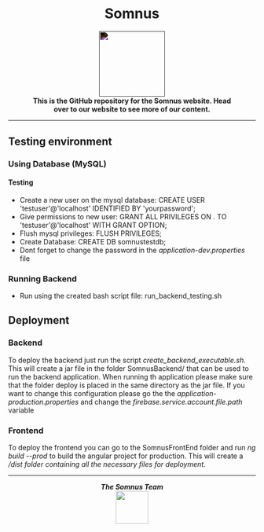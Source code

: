 
<div>
    <div align="center">
        <h1>Somnus</h1>
        <img src="https://drive.google.com/thumbnail?id=1qt9so1vEwYIKRboanCCEfbGqxpCz3n3p" style="filter: invert(1); height: 100pt;">
        <h4 style="width: 80%; margin: 0 auto">This is the GitHub repository for the Somnus website. Head over to our website to see more of our content.</h4>
    </div>
    <hr>
</div>

## Testing environment

### Using Database (MySQL)
#### Testing
- Create a new user on the mysql database: CREATE USER 'testuser'@'localhost' IDENTIFIED BY 'yourpassword';
- Give permissions to new user: GRANT ALL PRIVILEGES ON *.* TO 'testuser'@'localhost' WITH GRANT OPTION;
- Flush mysql privileges: FLUSH PRIVILEGES;
- Create Database: CREATE DB somnustestdb;
- Dont forget to change the password in the <i>application-dev.properties </i> file

### Running Backend
- Run using the created bash script file: run_backend_testing.sh

## Deployment

### Backend
To deploy the backend just run the script <i>create_backend_executable.sh</i>. 
This will create a jar file in the folder SomnusBackend/ that can
be used to run the backend application. When running th application please
make sure that the folder deploy is placed in the same directory as the 
jar file. If you want to change this configuration please go the the
<i>application-production.properties</i> and change the 
<i>firebase.service.account.file.path</i> variable

### Frontend
To deploy the frontend you can go to the SomnusFrontEnd folder and run
<i>ng build --prod</i> to build the angular project for production. This will
create a <i>/dist<i> folder containing all the necessary files for deployment. 

<div align="center">
    <hr>
    <h4 style="width: 80%; margin: 0 auto">The Somnus Team</h4>
    <a href="https://somnus.ddns.net/team" target="_blank">
        <img src="https://img.icons8.com/material-sharp/96/ffffff/user-group-man-woman.png" style="height: 50pt"/>
    </a> 
</div>
